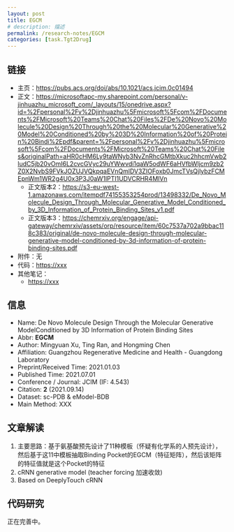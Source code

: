 ```yaml
---
layout: post
title: EGCM
# description: 描述
permalink: /research-notes/EGCM
categories: [task.Tgt2Drug]
---
```


## 链接

- 主页：<https://pubs.acs.org/doi/abs/10.1021/acs.jcim.0c01494>
- 正文：<https://microsoftapc-my.sharepoint.com/personal/v-jinhuazhu_microsoft_com/_layouts/15/onedrive.aspx?id=%2Fpersonal%2Fv%2Djinhuazhu%5Fmicrosoft%5Fcom%2FDocuments%2FMicrosoft%20Teams%20Chat%20Files%2FDe%20Novo%20Molecule%20Design%20Through%20the%20Molecular%20Generative%20Model%20Conditioned%20by%203D%20Information%20of%20Protein%20Bindi%2Epdf&parent=%2Fpersonal%2Fv%2Djinhuazhu%5Fmicrosoft%5Fcom%2FDocuments%2FMicrosoft%20Teams%20Chat%20Files&originalPath=aHR0cHM6Ly9taWNyb3NvZnRhcGMtbXkuc2hhcmVwb2ludC5jb20vOmI6L2cvcGVyc29uYWwvdi1qaW5odWF6aHVfbWljcm9zb2Z0X2NvbS9FVkJOZUJVQkpqaEVnQmlDV3ZIOFoxb0JmcTVsQjlybzFCMEpnWm1WR2g4U0x3P3J0aW1lPTI1UDVCRHR4MlVn>
  - 正文版本2：<https://s3-eu-west-1.amazonaws.com/itempdf74155353254prod/13498332/De_Novo_Molecule_Design_Through_Molecular_Generative_Model_Conditioned_by_3D_Information_of_Protein_Binding_Sites_v1.pdf>
  - 正文版本3：<https://chemrxiv.org/engage/api-gateway/chemrxiv/assets/orp/resource/item/60c7537a702a9bbac118c383/original/de-novo-molecule-design-through-molecular-generative-model-conditioned-by-3d-information-of-protein-binding-sites.pdf>
- 附件：无
- 代码：<https://xxx>
- 其他笔记：
  - <https://xxx>

## 信息

- Name: De Novo Molecule Design Through the Molecular Generative ModelConditioned by 3D Information of Protein Binding Sites
- Abbr: **EGCM**
- Author: Mingyuan Xu, Ting Ran, and Hongming Chen
- Affiliation: Guangzhou Regenerative Medicine and Health - Guangdong Laboratory
- Preprint/Received Time: 2021.01.03
- Published Time: 2021.07.01
- Conference / Journal: JCIM (IF: 4.543)
- Citation: **2** (2021.09.14)
- Dataset: sc-PDB & eModel-BDB
- Main Method: XXX

## 文章解读

1. 主要思路：基于氨基酸预先设计了11种模板（怀疑有化学系的人预先设计），然后基于这11中模板抽取Binding Pocket的EGCM（特征矩阵），然后该矩阵的特征值就是这个Pocket的特征
2. cRNN generative model (teacher forcing 加速收敛)
3. Based on DeeplyTouch cRNN

## 代码研究

正在完善中。
